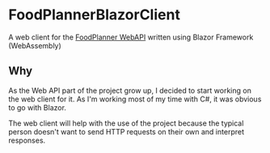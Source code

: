 # FoodPlannerBlazorClient
A web client for the [FoodPlanner WebAPI](https://github.com/MadTiger2409/FoodPlanner) written using Blazor Framework (WebAssembly)

## Why
As the Web API part of the project grow up, I decided to start working on the web client for it. As I'm working most of my time with C#, it was obvious to go with Blazor.

The web client will help with the use of the project because the typical person doesn't want to send HTTP requests on their own and interpret responses.
